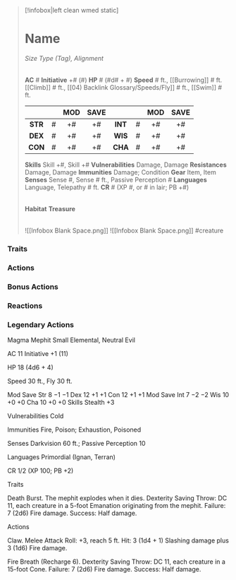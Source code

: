 > [!infobox|left clean wmed static]
> # Name
> *Size Type (Tag), Alignment*
> 
> | |
> | - |
> **AC** # **Initiative** +# (#)
> **HP** # (#d# + #)
> **Speed** # ft., [[Burrowing]] # ft. [[Climb]] # ft., [[04) Backlink Glossary/Speeds/Fly]] # ft., [[Swim]] # ft.
> 
> | | | MOD | SAVE | | | MOD | SAVE |
> | :-: | :-: | :-: | :-: | :-: | :-: | :-: | :-: |
> | **STR** | # | +# | +# | **INT** | # | +# | +# | 
> | **DEX** | # | +# | +# | **WIS** | # | +# | +# |
> | **CON** | # | +# | +# | **CHA** | # | +# | +# |
> **Skills** Skill +#, Skill +#
> **Vulnerabilities** Damage, Damage
> **Resistances** Damage, Damage
> **Immunities** Damage; Condition
> **Gear** Item, Item
> **Senses** Sense #, Sense # ft., Passive Perception #
> **Languages** Language, Telepathy # ft.
> **CR** # (XP #, or # in lair; PB +#)
>
> | |
> | - |
> **Habitat**
> **Treasure**
> 
> | |
> | - |
> ![[Infobox Blank Space.png]]
> ![[Infobox Blank Space.png]]
> #creature 


### Traits
### Actions
### Bonus Actions
### Reactions
### Legendary Actions
Magma Mephit
Small Elemental, Neutral Evil

AC 11 Initiative +1 (11)

HP 18 (4d6 + 4)

Speed 30 ft., Fly 30 ft.

Mod	Save
Str	8	−1	−1
Dex	12	+1	+1
Con	12	+1	+1
Mod	Save
Int	7	−2	−2
Wis	10	+0	+0
Cha	10	+0	+0
Skills Stealth +3

Vulnerabilities Cold

Immunities Fire, Poison; Exhaustion, Poisoned

Senses Darkvision 60 ft.; Passive Perception 10

Languages Primordial (Ignan, Terran)

CR 1/2 (XP 100; PB +2)

Traits

Death Burst. The mephit explodes when it dies. Dexterity Saving Throw: DC 11, each creature in a 5-foot Emanation originating from the mephit. Failure: 7 (2d6) Fire damage. Success: Half damage.

Actions

Claw. Melee Attack Roll: +3, reach 5 ft. Hit: 3 (1d4 + 1) Slashing damage plus 3 (1d6) Fire damage.

Fire Breath (Recharge 6). Dexterity Saving Throw: DC 11, each creature in a 15-foot Cone. Failure: 7 (2d6) Fire damage. Success: Half damage.